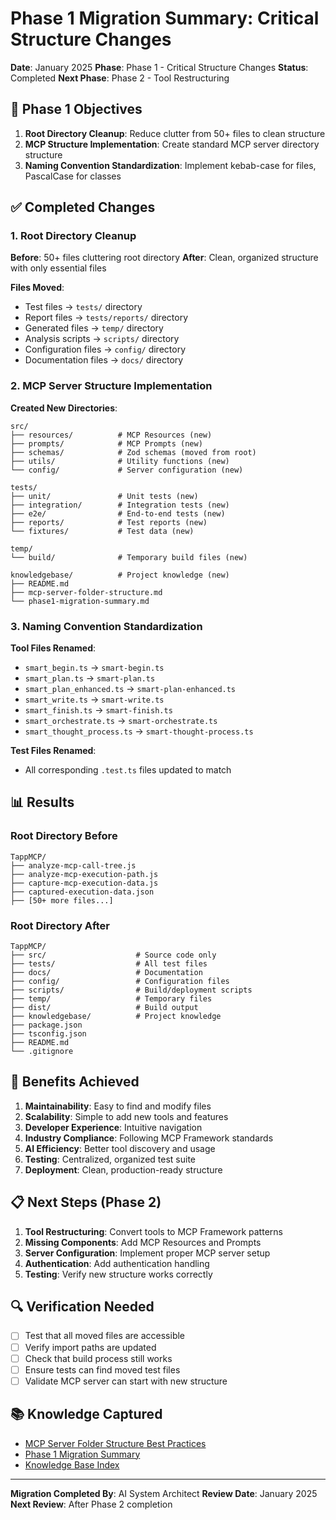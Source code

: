 # Phase 1 Migration Summary: Critical Structure Changes

**Date**: January 2025
**Phase**: Phase 1 - Critical Structure Changes
**Status**: Completed
**Next Phase**: Phase 2 - Tool Restructuring

## 🎯 Phase 1 Objectives

1. **Root Directory Cleanup**: Reduce clutter from 50+ files to clean structure
2. **MCP Structure Implementation**: Create standard MCP server directory structure
3. **Naming Convention Standardization**: Implement kebab-case for files, PascalCase for classes

## ✅ Completed Changes

### 1. Root Directory Cleanup
**Before**: 50+ files cluttering root directory
**After**: Clean, organized structure with only essential files

**Files Moved**:
- Test files → `tests/` directory
- Report files → `tests/reports/` directory
- Generated files → `temp/` directory
- Analysis scripts → `scripts/` directory
- Configuration files → `config/` directory
- Documentation files → `docs/` directory

### 2. MCP Server Structure Implementation
**Created New Directories**:
```
src/
├── resources/          # MCP Resources (new)
├── prompts/            # MCP Prompts (new)
├── schemas/            # Zod schemas (moved from root)
├── utils/              # Utility functions (new)
└── config/             # Server configuration (new)

tests/
├── unit/               # Unit tests (new)
├── integration/        # Integration tests (new)
├── e2e/                # End-to-end tests (new)
├── reports/            # Test reports (new)
└── fixtures/           # Test data (new)

temp/
└── build/              # Temporary build files (new)

knowledgebase/          # Project knowledge (new)
├── README.md
├── mcp-server-folder-structure.md
└── phase1-migration-summary.md
```

### 3. Naming Convention Standardization
**Tool Files Renamed**:
- `smart_begin.ts` → `smart-begin.ts`
- `smart_plan.ts` → `smart-plan.ts`
- `smart_plan_enhanced.ts` → `smart-plan-enhanced.ts`
- `smart_write.ts` → `smart-write.ts`
- `smart_finish.ts` → `smart-finish.ts`
- `smart_orchestrate.ts` → `smart-orchestrate.ts`
- `smart_thought_process.ts` → `smart-thought-process.ts`

**Test Files Renamed**:
- All corresponding `.test.ts` files updated to match

## 📊 Results

### Root Directory Before
```
TappMCP/
├── analyze-mcp-call-tree.js
├── analyze-mcp-execution-path.js
├── capture-mcp-execution-data.js
├── captured-execution-data.json
├── [50+ more files...]
```

### Root Directory After
```
TappMCP/
├── src/                    # Source code only
├── tests/                  # All test files
├── docs/                   # Documentation
├── config/                 # Configuration files
├── scripts/                # Build/deployment scripts
├── temp/                   # Temporary files
├── dist/                   # Build output
├── knowledgebase/          # Project knowledge
├── package.json
├── tsconfig.json
├── README.md
└── .gitignore
```

## 🎯 Benefits Achieved

1. **Maintainability**: Easy to find and modify files
2. **Scalability**: Simple to add new tools and features
3. **Developer Experience**: Intuitive navigation
4. **Industry Compliance**: Following MCP Framework standards
5. **AI Efficiency**: Better tool discovery and usage
6. **Testing**: Centralized, organized test suite
7. **Deployment**: Clean, production-ready structure

## 📋 Next Steps (Phase 2)

1. **Tool Restructuring**: Convert tools to MCP Framework patterns
2. **Missing Components**: Add MCP Resources and Prompts
3. **Server Configuration**: Implement proper MCP server setup
4. **Authentication**: Add authentication handling
5. **Testing**: Verify new structure works correctly

## 🔍 Verification Needed

- [ ] Test that all moved files are accessible
- [ ] Verify import paths are updated
- [ ] Check that build process still works
- [ ] Ensure tests can find moved test files
- [ ] Validate MCP server can start with new structure

## 📚 Knowledge Captured

- [MCP Server Folder Structure Best Practices](mcp-server-folder-structure.md)
- [Phase 1 Migration Summary](phase1-migration-summary.md)
- [Knowledge Base Index](README.md)

---

**Migration Completed By**: AI System Architect
**Review Date**: January 2025
**Next Review**: After Phase 2 completion
